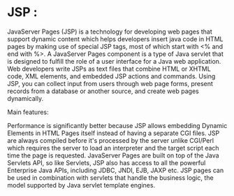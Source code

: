 # JSP :

JavaServer Pages (JSP) is a technology for developing web pages that support dynamic content which helps developers insert java code in HTML pages by making use of special JSP tags, most of which start with <% and end with %>. A JavaServer Pages component is a type of Java servlet that is designed to fulfill the role of a user interface for a Java web application. Web developers write JSPs as text files that combine HTML or XHTML code, XML elements, and embedded JSP actions and commands. Using JSP, you can collect input from users through web page forms, present records from a database or another source, and create web pages dynamically.

Main features:

Performance is significantly better because JSP allows embedding Dynamic Elements in HTML Pages itself instead of having a separate CGI files.
JSP are always compiled before it's processed by the server unlike CGI/Perl which requires the server to load an interpreter and the target script each time the page is requested.
JavaServer Pages are built on top of the Java Servlets API, so like Servlets, JSP also has access to all the powerful Enterprise Java APIs, including JDBC, JNDI, EJB, JAXP etc.
JSP pages can be used in combination with servlets that handle the business logic, the model supported by Java servlet template engines.